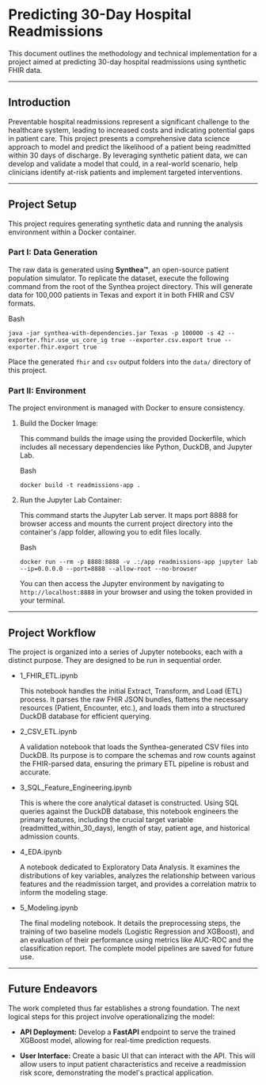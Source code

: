 # Predicting 30-Day Hospital Readmissions

This document outlines the methodology and technical implementation for a project aimed at predicting 30-day hospital readmissions using synthetic FHIR data.

----------

## Introduction

Preventable hospital readmissions represent a significant challenge to the healthcare system, leading to increased costs and indicating potential gaps in patient care. This project presents a comprehensive data science approach to model and predict the likelihood of a patient being readmitted within 30 days of discharge. By leveraging synthetic patient data, we can develop and validate a model that could, in a real-world scenario, help clinicians identify at-risk patients and implement targeted interventions.

----------

## Project Setup

This project requires generating synthetic data and running the analysis environment within a Docker container.

### Part I: Data Generation

The raw data is generated using **Synthea™**, an open-source patient population simulator. To replicate the dataset, execute the following command from the root of the Synthea project directory. This will generate data for 100,000 patients in Texas and export it in both FHIR and CSV formats.

Bash

```
java -jar synthea-with-dependencies.jar Texas -p 100000 -s 42 --exporter.fhir.use_us_core_ig true --exporter.csv.export true --exporter.fhir.export true

```

Place the generated `fhir` and `csv` output folders into the `data/` directory of this project.

### Part II: Environment

The project environment is managed with Docker to ensure consistency.

1.  Build the Docker Image:
    
    This command builds the image using the provided Dockerfile, which includes all necessary dependencies like Python, DuckDB, and Jupyter Lab.
    
    Bash
    
    ```
    docker build -t readmissions-app .
    
    ```
    
2.  Run the Jupyter Lab Container:
    
    This command starts the Jupyter Lab server. It maps port 8888 for browser access and mounts the current project directory into the container's /app folder, allowing you to edit files locally.
    
    Bash
    
    ```
    docker run --rm -p 8888:8888 -v .:/app readmissions-app jupyter lab --ip=0.0.0.0 --port=8888 --allow-root --no-browser
    
    ```
    
    You can then access the Jupyter environment by navigating to `http://localhost:8888` in your browser and using the token provided in your terminal.
    

----------

## Project Workflow

The project is organized into a series of Jupyter notebooks, each with a distinct purpose. They are designed to be run in sequential order.

-   1_FHIR_ETL.ipynb
    
    This notebook handles the initial Extract, Transform, and Load (ETL) process. It parses the raw FHIR JSON bundles, flattens the necessary resources (Patient, Encounter, etc.), and loads them into a structured DuckDB database for efficient querying.
    
-   2_CSV_ETL.ipynb
    
    A validation notebook that loads the Synthea-generated CSV files into DuckDB. Its purpose is to compare the schemas and row counts against the FHIR-parsed data, ensuring the primary ETL pipeline is robust and accurate.
    
-   3_SQL_Feature_Engineering.ipynb
    
    This is where the core analytical dataset is constructed. Using SQL queries against the DuckDB database, this notebook engineers the primary features, including the crucial target variable (readmitted_within_30_days), length of stay, patient age, and historical admission counts.
    
-   4_EDA.ipynb
    
    A notebook dedicated to Exploratory Data Analysis. It examines the distributions of key variables, analyzes the relationship between various features and the readmission target, and provides a correlation matrix to inform the modeling stage.
    
-   5_Modeling.ipynb
    
    The final modeling notebook. It details the preprocessing steps, the training of two baseline models (Logistic Regression and XGBoost), and an evaluation of their performance using metrics like AUC-ROC and the classification report. The complete model pipelines are saved for future use.
    

----------

## Future Endeavors

The work completed thus far establishes a strong foundation. The next logical steps for this project involve operationalizing the model:

-   **API Deployment:** Develop a **FastAPI** endpoint to serve the trained XGBoost model, allowing for real-time prediction requests.
    
-   **User Interface:** Create a basic UI that can interact with the API. This will allow users to input patient characteristics and receive a readmission risk score, demonstrating the model's practical application.